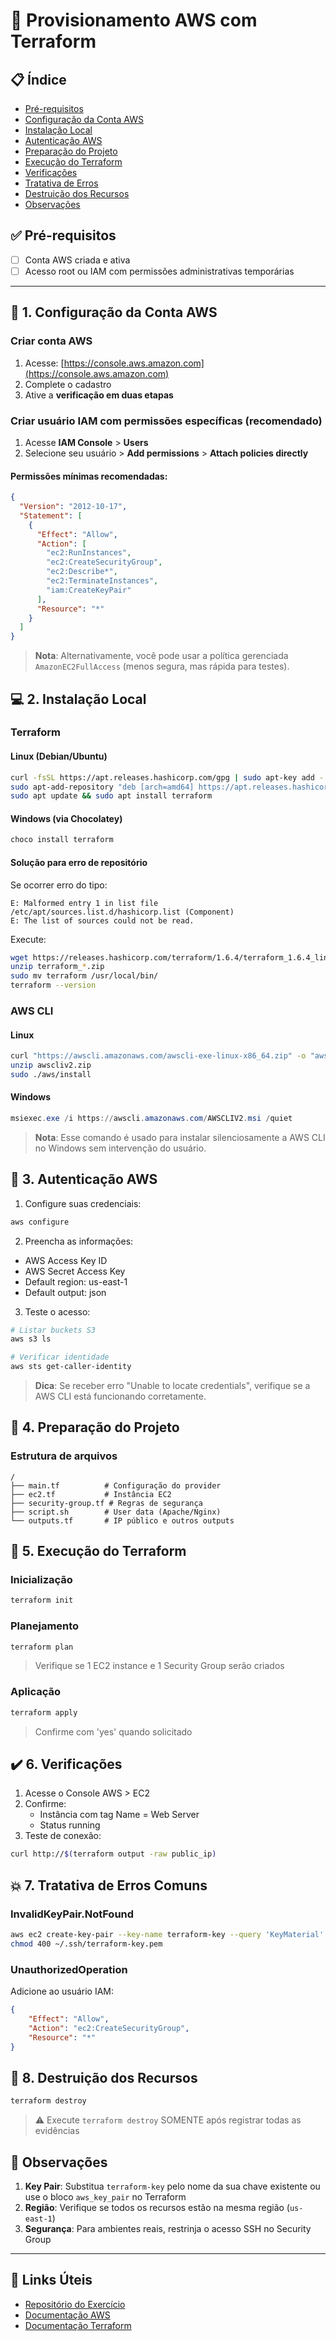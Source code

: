 # 🚀 Provisionamento AWS com Terraform

## 📋 Índice
- [Pré-requisitos](#-pré-requisitos)
- [Configuração da Conta AWS](#-1-configuração-da-conta-aws)
- [Instalação Local](#-2-instalação-local)
- [Autenticação AWS](#-3-autenticação-aws)
- [Preparação do Projeto](#-4-preparação-do-projeto)
- [Execução do Terraform](#-5-execução-do-terraform)
- [Verificações](#-6-verificações)
- [Tratativa de Erros](#-7-tratativa-de-erros-comuns)
- [Destruição dos Recursos](#-8-destruição-dos-recursos)
- [Observações](#-observações)

## ✅ Pré-requisitos

- [ ] Conta AWS criada e ativa  
- [ ] Acesso root ou IAM com permissões administrativas temporárias  

---

## 🔐 1. Configuração da Conta AWS

### Criar conta AWS

1. Acesse: [https://console.aws.amazon.com](https://console.aws.amazon.com)  
2. Complete o cadastro  
3. Ative a **verificação em duas etapas**

### Criar usuário IAM com permissões específicas (recomendado)

1. Acesse **IAM Console** > **Users**  
2. Selecione seu usuário > **Add permissions** > **Attach policies directly**

#### Permissões mínimas recomendadas:

```json
{
  "Version": "2012-10-17",
  "Statement": [
    {
      "Effect": "Allow",
      "Action": [
        "ec2:RunInstances",
        "ec2:CreateSecurityGroup",
        "ec2:Describe*",
        "ec2:TerminateInstances",
        "iam:CreateKeyPair"
      ],
      "Resource": "*"
    }
  ]
}
```

> **Nota**: Alternativamente, você pode usar a política gerenciada `AmazonEC2FullAccess` (menos segura, mas rápida para testes).

## 💻 2. Instalação Local

### Terraform

#### Linux (Debian/Ubuntu)
```bash
curl -fsSL https://apt.releases.hashicorp.com/gpg | sudo apt-key add -
sudo apt-add-repository "deb [arch=amd64] https://apt.releases.hashicorp.com $(lsb_release -cs) main"
sudo apt update && sudo apt install terraform
```

#### Windows (via Chocolatey)
```powershell
choco install terraform
```

#### Solução para erro de repositório
Se ocorrer erro do tipo:
```
E: Malformed entry 1 in list file /etc/apt/sources.list.d/hashicorp.list (Component)
E: The list of sources could not be read.
```

Execute:
```bash
wget https://releases.hashicorp.com/terraform/1.6.4/terraform_1.6.4_linux_amd64.zip
unzip terraform_*.zip
sudo mv terraform /usr/local/bin/
terraform --version
```

### AWS CLI

#### Linux
```bash
curl "https://awscli.amazonaws.com/awscli-exe-linux-x86_64.zip" -o "awscliv2.zip"
unzip awscliv2.zip
sudo ./aws/install
```

#### Windows
```powershell
msiexec.exe /i https://awscli.amazonaws.com/AWSCLIV2.msi /quiet
```
> **Nota**: Esse comando é usado para instalar silenciosamente a AWS CLI no Windows sem intervenção do usuário.

## 🔑 3. Autenticação AWS

1. Configure suas credenciais:
```bash
aws configure
```

2. Preencha as informações:
- AWS Access Key ID
- AWS Secret Access Key
- Default region: us-east-1
- Default output: json

3. Teste o acesso:
```bash
# Listar buckets S3
aws s3 ls

# Verificar identidade
aws sts get-caller-identity
```

> **Dica**: Se receber erro "Unable to locate credentials", verifique se a AWS CLI está funcionando corretamente.

## 📂 4. Preparação do Projeto

### Estrutura de arquivos
```plaintext
/
├── main.tf          # Configuração do provider
├── ec2.tf           # Instância EC2
├── security-group.tf # Regras de segurança
├── script.sh        # User data (Apache/Nginx)
└── outputs.tf       # IP público e outros outputs
```

## 🚀 5. Execução do Terraform

### Inicialização
```bash
terraform init
```

### Planejamento
```bash
terraform plan
```
> Verifique se 1 EC2 instance e 1 Security Group serão criados

### Aplicação
```bash
terraform apply
```
> Confirme com 'yes' quando solicitado

## ✔️ 6. Verificações

1. Acesse o Console AWS > EC2
2. Confirme:
   - Instância com tag Name = Web Server
   - Status running
3. Teste de conexão:
```bash
curl http://$(terraform output -raw public_ip)
```

## 💥 7. Tratativa de Erros Comuns

### InvalidKeyPair.NotFound
```bash
aws ec2 create-key-pair --key-name terraform-key --query 'KeyMaterial' --output text > ~/.ssh/terraform-key.pem
chmod 400 ~/.ssh/terraform-key.pem
```

### UnauthorizedOperation
Adicione ao usuário IAM:
```json
{
    "Effect": "Allow",
    "Action": "ec2:CreateSecurityGroup",
    "Resource": "*"
}
```

## 🧹 8. Destruição dos Recursos

```bash
terraform destroy
```
> ⚠️ Execute `terraform destroy` SOMENTE após registrar todas as evidências

## 📝 Observações

1. **Key Pair**: Substitua `terraform-key` pelo nome da sua chave existente ou use o bloco `aws_key_pair` no Terraform  
2. **Região**: Verifique se todos os recursos estão na mesma região (`us-east-1`)  
3. **Segurança**: Para ambientes reais, restrinja o acesso SSH no Security Group  

---

## 🔗 Links Úteis

- [Repositório do Exercício](https://github.com/luizcarlos16/bt-dvp-v2-terraform)
- [Documentação AWS](https://docs.aws.amazon.com/)
- [Documentação Terraform](https://www.terraform.io/docs)
